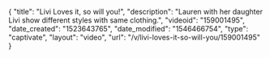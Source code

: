 {
    "title": "Livi Loves it, so will you!",
    "description": "Lauren with her daughter Livi show different styles with same clothing.",
    "videoid": "159001495",
    "date_created": "1523643765",
    "date_modified": "1546466754",
    "type": "captivate",
    "layout": "video",
    "url": "\/v\/livi-loves-it-so-will-you\/159001495"
}